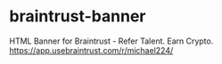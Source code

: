 # braintrust-banner
HTML Banner for Braintrust - Refer Talent. Earn Crypto.
https://app.usebraintrust.com/r/michael224/
